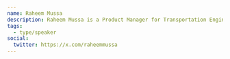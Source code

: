 ```yaml
---
name: Raheem Mussa
description: Raheem Mussa is a Product Manager for Transportation Engineering at Miovision.
tags:
  - type/speaker
social:
  twitter: https://x.com/raheemmussa
---
```

